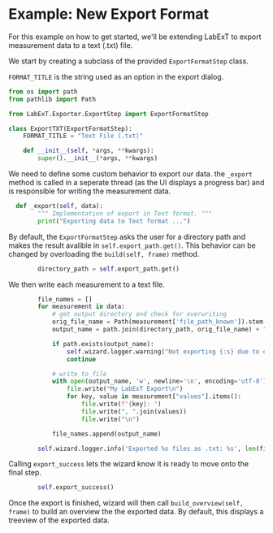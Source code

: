 # Example: New Export Format

For this example on how to get started, we'll be extending LabExT to export measurement data to a text (.txt) file.


We start by creating a subclass of the provided `ExportFormatStep` class.

`FORMAT_TITLE` is the string used as an option in the export dialog.
```python
from os import path
from pathlib import Path

from LabExT.Exporter.ExportStep import ExportFormatStep

class ExportTXT(ExportFormatStep):
    FORMAT_TITLE = "Text File (.txt)"

    def __init__(self, *args, **kwargs):
        super().__init__(*args, **kwargs)
```
We need to define some custom behavior to export our data. the `_export` method is called in a seperate thread (as the UI displays a progress bar) and is responsible for writing the measurement data.
```python
  def _export(self, data):
        """ Implementation of export in Text format. """
        print("Exporting data to Text format ...")
```

By default, the `ExportFormatStep` asks the user for a directory path and makes the result avalible in `self.export_path.get()`. This behavior can be changed by overloading the `build(self, frame)` method.

```python
        directory_path = self.export_path.get()
```
We then write each measurement to a text file.
```python
        file_names = []
        for measurement in data:
            # get output directory and check for overwriting
            orig_file_name = Path(measurement['file_path_known']).stem
            output_name = path.join(directory_path, orig_file_name) + ".txt"

            if path.exists(output_name):
                self.wizard.logger.warning("Not exporting {:s} due to existing target file.".format(output_name))
                continue

            # write to file
            with open(output_name, 'w', newline='\n', encoding='utf-8') as file:
                file.write("My LabExT Export\n")
                for key, value in measurement["values"].items():
                    file.write(f"{key}: ")
                    file.write(", ".join(values))
                    file.write("\n")

            file_names.append(output_name)

        self.wizard.logger.info('Exported %s files as .txt: %s', len(file_names), file_names)
```
Calling `export_success` lets the wizard know it is ready to move onto the final step.
```python
        self.export_success()
```

Once the export is finished, wizard will then call `build_overview(self, frame)` to build an overview the the exported data. By default, this displays a treeview of the exported data.